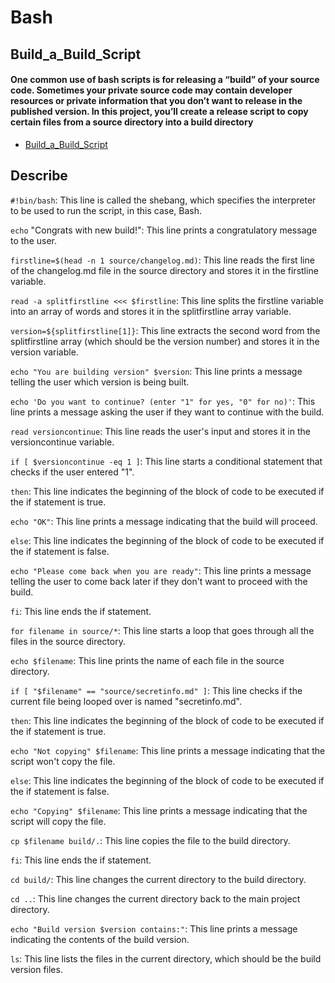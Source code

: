 # Bash

## Build_a_Build_Script
#### One common use of bash scripts is for releasing a “build” of your source code. Sometimes your private source code may contain developer resources or private information that you don’t want to release in the published version. In this project, you’ll create a release script to copy certain files from a source directory into a build directory
- [Build_a_Build_Script](https://github.com/KopchukVolod/Bash/blob/main/Build_a_Build_Script.sh)

## Describe 
`#!bin/bash`: This line is called the shebang, which specifies the interpreter to be used to run the script, in this case, Bash.

`echo` "Congrats with new build!": This line prints a congratulatory message to the user.

`firstline=$(head -n 1 source/changelog.md)`: This line reads the first line of the changelog.md file in the source directory and stores it in the firstline variable.

`read -a splitfirstline <<< $firstline`: This line splits the firstline variable into an array of words and stores it in the splitfirstline array variable.

`version=${splitfirstline[1]}`: This line extracts the second word from the splitfirstline array (which should be the version number) and stores it in the version 
variable.

`echo "You are building version" $version`: This line prints a message telling the user which version is being built.

`echo 'Do you want to continue? (enter "1" for yes, "0" for no)'`: This line prints a message asking the user if they want to continue with the build.

`read versioncontinue`: This line reads the user's input and stores it in the versioncontinue variable.

`if [ $versioncontinue -eq 1 ]`: This line starts a conditional statement that checks if the user entered "1".

`then`: This line indicates the beginning of the block of code to be executed if the if statement is true.

`echo "OK"`: This line prints a message indicating that the build will proceed.

`else`: This line indicates the beginning of the block of code to be executed if the if statement is false.

`echo "Please come back when you are ready"`: This line prints a message telling the user to come back later if they don't want to proceed with the build.

`fi`: This line ends the if statement.

`for filename in source/*`: This line starts a loop that goes through all the files in the source directory.

`echo $filename`: This line prints the name of each file in the source directory.

`if [ "$filename" == "source/secretinfo.md" ]`: This line checks if the current file being looped over is named "secretinfo.md".

`then`: This line indicates the beginning of the block of code to be executed if the if statement is true.

`echo "Not copying" $filename`: This line prints a message indicating that the script won't copy the file.

`else`: This line indicates the beginning of the block of code to be executed if the if statement is false.

`echo "Copying" $filename`: This line prints a message indicating that the script will copy the file.

`cp $filename build/.`: This line copies the file to the build directory.

`fi`: This line ends the if statement.

`cd build/`: This line changes the current directory to the build directory.

`cd ..`: This line changes the current directory back to the main project directory.

`echo "Build version $version contains:"`: This line prints a message indicating the contents of the build version.

`ls`: This line lists the files in the current directory, which should be the build version files.
